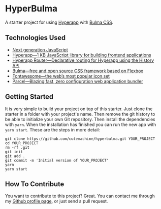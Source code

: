 # HyperBulma

A starter project for using [Hyperapp](https://hyperapp.js.org/) with [Bulma CSS](https://bulma.io).


## Technologies Used

- [Next generation JavaScript](https://babeljs.io')
- [Hyperapp—1 KB JavaScript library for building frontend applications](https://hyperapp.js.org')
- [Hyperapp Router—Declarative routing for Hyperapp using the History API](https://github.com/hyperapp/router')
- [Bulma—free and open source CSS framework based on Flexbox](https://bulma.io')
- [Fontawesome—the web’s most popular icon set](https://fontawesome.com')
- [Parcel—Blazing fast, zero configuration web application bundler](https://parceljs.org')


## Getting Started

It is very simple to build your project on top of this starter. Just clone the starter in a folder with your project's name. Then remove the git history to be able to initialize your own Git repository. Then install the dependencies with `yarn`. When the installation has finished you can run the new app with `yarn start`. These are the steps in more detail:

    git clone https://github.com/cutemachine/hyperbulma.git YOUR_PROJECT
    cd YOUR_PROJECT
    rm -rf .git
    git init
    git add .
    git commit -m 'Initial version of YOUR_PROJECT'
    yarn
    yarn start


## How To Contribute

You want to contribute to this project? Great. You can contact me through my [Github profile page](https://github.com/cutemachine), or just send a pull request.

